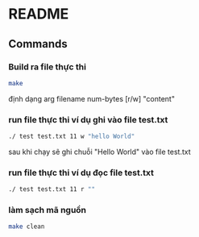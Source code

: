 # README

## Commands

### Build ra file thực thi
```bash
make
```
định dạng arg
     filename num-bytes [r/w] "content"
     
### run file thực thi ví dụ ghi vào file test.txt
```bash
./ test test.txt 11 w "hello World"
```

sau khi chạy sẽ ghi chuỗi "Hello World" vào file test.txt

### run file thực thi ví dụ đọc file test.txt
```bash
./ test test.txt 11 r ""
```

### làm sạch mã nguồn
```bash
make clean
```